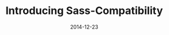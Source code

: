 ---
codepen: false
comments: false
date: 2014-12-23
external:
  host: SitePoint
  url: http://www.sitepoint.com/introducing-sass-compatibility/
layout: none
preview: false
published: true
sassmeister: false
summary: false
title: "Introducing Sass-Compatibility"
---